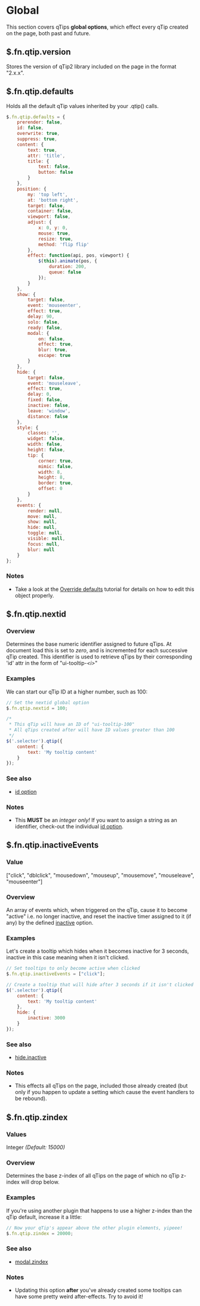 # Global
This section covers qTips **global options**, which effect every qTip created on the page, both past and future.

<a name="version"></a>
## $.fn.qtip.version
Stores the version of qTip2 library included on the page in the format "2.x.x".

<a name="defaults"></a>
## $.fn.qtip.defaults
Holds all the default qTip values inherited by your .qtip() calls.

```js
$.fn.qtip.defaults = {
	prerender: false,
	id: false,
	overwrite: true,
	suppress: true,
	content: {
		text: true,
		attr: 'title',
		title: {
			text: false,
			button: false
		}
	},
	position: {
		my: 'top left',
		at: 'bottom right',
		target: false,
		container: false,
		viewport: false,
		adjust: {
			x: 0, y: 0,
			mouse: true,
			resize: true,
			method: 'flip flip'
		},
		effect: function(api, pos, viewport) {
			$(this).animate(pos, {
				duration: 200,
				queue: false
			});
		}
	},
	show: {
		target: false,
		event: 'mouseenter',
		effect: true,
		delay: 90,
		solo: false,
		ready: false,
		modal: {
			on: false,
			effect: true,
			blur: true,
			escape: true
		}
	},
	hide: {
		target: false,
		event: 'mouseleave',
		effect: true,
		delay: 0,
		fixed: false,
		inactive: false,
		leave: 'window',
		distance: false
	},
	style: {
		classes: '',
		widget: false,
		width: false,
		height: false,
		tip: {
			corner: true,
			mimic: false,
			width: 8,
			height: 8,
			border: true,
			offset: 0
		}
	},
	events: {
		render: null,
		move: null,
		show: null,
		hide: null,
		toggle: null,
		visible: null,
		focus: null,
		blur: null
	}
};
```

### Notes
* Take a look at the [Override defaults](./tutorials/advanced#override) tutorial for details on how to edit this object properly.


<a name="nextid"></a>
## $.fn.qtip.nextid

### Overview
Determines the base numeric identifier assigned to future qTips. At document load this is set to *zero*, and is incremented for each successive qTip
created. This identifier is used to retrieve qTips by their corresponding 'id' attr in the form of &quot;ui-tooltip-*&lt;i&gt;*&quot;

### Examples
We can start our qTip ID at a higher number, such as 100:
```js
// Set the nextid global option
$.fn.qtip.nextid = 100;

/*
 * This qTip will have an ID of "ui-tooltip-100"
 * All qTips created after will have ID values greater than 100
 */
$('.selector').qtip({
	content: {
		text: 'My tooltip content'
	}
});
```

### See also
* [id option](./docs/core/#id)

### Notes
* This **MUST** be an *integer only!* If you want to assign a string as an identifier, check-out the individual [id option](./core.md#id).



<a name="inactiveEvents"></a>
## $.fn.qtip.inactiveEvents

### Value
["click", "dblclick", "mousedown", "mouseup", "mousemove", "mouseleave", "mouseenter"]

### Overview
An array of events which, when triggered on the qTip, cause it to become &quot;active&quot; i.e. no longer inactive, and reset the inactive timer
assigned to it (if any) by the defined [inactive](./hide.md#inactive) option.

### Examples
Let's create a tooltip which hides when it becomes inactive for 3 seconds, inactive in this case meaning when it isn't clicked.

```js
// Set tooltips to only become active when clicked
$.fn.qtip.inactiveEvents = ["click"];

// Create a tooltip that will hide after 3 seconds if it isn't clicked
$('.selector').qtip({
	content: {
		text: 'My tooltip content'
	},
	hide: {
		inactive: 3000
	}
});
```

### See also
* [hide.inactive](./docs/hide/#inactive)

### Notes
* This effects all qTips on the page, included those already created (but only if you happen to update a setting which cause the event handlers to be rebound).


<a name="zindex"></a>
## $.fn.qtip.zindex

### Values
Integer *(Default: 15000)*

### Overview
Determines the base z-index of all qTips on the page of which no qTip z-index will drop below.

### Examples
If you're using another plugin that happens to use a higher z-index than the qTip default, increase it a little:

```js
// Now your qTip's appear above the other plugin elements, yipeee!
$.fn.qtip.zindex = 20000;
```

### See also
* [modal.zindex](./plugins/modal.md#zindex)

### Notes
* Updating this option **after** you've already created some tooltips can have some pretty weird after-effects. Try to avoid it!